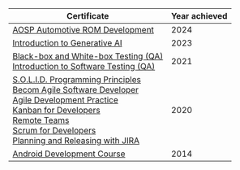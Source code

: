 | Certificate  | Year achieved |
| ------------- | ------------- |
| [AOSP Automotive ROM Development](https://github.com/gpokat/earned_certificates/blob/master/AOSP_Automotive_Android_Development.pdf)  | 2024  |
| [Introduction to Generative AI](https://github.com/gpokat/earned_certificates/blob/master/GoogleCloud_IntroductionToGenerativeAI.pdf)  | 2023  |
| [Black-box and White-box Testing (QA)](https://github.com/gpokat/earned_certificates/blob/master/UniversityOfMinnesota_Black-box%20and%20White-box%20Testing.pdf)<br>[Introduction to Software Testing (QA)](https://github.com/gpokat/earned_certificates/blob/master/UniversityOfMinnesota_Introduction%20to%20Software%20Testing.pdf) | 2021 |
|[S.O.L.I.D. Programming Principles](https://github.com/gpokat/earned_certificates/blob/master/CertificateOfCompletion_Learning%20S.O.L.I.D.%20Programming%20Principles.pdf)<br>[Becom Agile Software Developer](https://github.com/gpokat/earned_certificates/blob/master/CertificateOfCompletion_Become%20an%20Agile%20Software%20Developer.pdf)<br>[Agile Development Practice](https://github.com/gpokat/earned_certificates/blob/master/CertificateOfCompletion_Agile%20Development%20Practices.pdf)<br> [Kanban for Developers](https://github.com/gpokat/earned_certificates/blob/master/CertificateOfCompletion_Agile%20Software%20Development%20Kanban%20for%20Developers.pdf) <br>[Remote Teams](https://github.com/gpokat/earned_certificates/blob/master/CertificateOfCompletion_Agile%20Software%20Development%20Remote%20Teams.pdf)<br>[Scrum for Developers](https://github.com/gpokat/earned_certificates/blob/master/CertificateOfCompletion_Agile%20Software%20Development%20Scrum%20for%20Developers.pdf)<br>[Planning and Releasing with JIRA](https://github.com/gpokat/earned_certificates/blob/master/CertificateOfCompletion_Planning%20and%20Releasing%20Software%20with%20JIRA.pdf)| 2020 |
| [Android Development Course](https://github.com/gpokat/earned_certificates/blob/master/CertificateOfCompletion_Android%20Development%20Course.pdf) | 2014 |
